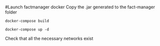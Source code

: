 #Launch factmanager docker
Copy the .jar generated to the fact-manager folder
```
docker-compose build
```
```
docker-compose up -d
```
Check that all the necessary networks exist